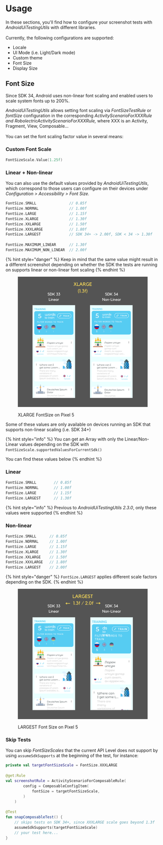 # Usage

In these sections, you'll find how to configure your screenshot tests with _AndroidUiTestingUtils_ with different libraries.\
\
Currently, the following configurations are supported:

* Locale
* UI Mode (i.e. Light/Dark mode)
* Custom theme
* Font Size
* Display Size

## Font Size

Since SDK 34, Android uses non-linear font scaling and enabled users to scale system fonts up to 200%.&#x20;

_AndroidUiTestingUtils_ allows setting font scaling via _FontSizeTestRule_ or _fontSize_ configuration in the corresponding _ActivityScenarioForXXXRule and RobolectricActivityScenarioForXXXRule,_ where XXX is an Activity, Fragment, View, Composable...\
\
You can set the font scaling factor value in several means:

### Custom Font Scale

```kotlin
FontSizeScale.Value(1.25f)
```

### Linear + Non-linear

You can also use the default values provided by _AndroidUiTestingUtils_, which correspond to those users can configure on their devices under _Configuration > Accessibility > Font Size._

```kotlin
FontSize.SMALL               // 0.85f
FontSize.NORMAL              // 1.00f
FontSize.LARGE               // 1.15f
FontSize.XLARGE              // 1.30f
FontSize.XXLARGE             // 1.50f
FontSize.XXXLARGE            // 1.80f
FontSize.LARGEST             // SDK 34+ -> 2.00f, SDK < 34 -> 1.30f

FontSize.MAXIMUM_LINEAR      // 1.30f
FontSize.MAXIMUM_NON_LINEAR  // 2.00f
```

{% hint style="danger" %}
Keep in mind that the same value might result in a different screenshot depending on whether the SDK the tests are running on supports linear or non-linear font scaling
{% endhint %}

<figure><img src="../.gitbook/assets/1.png" alt="" width="563"><figcaption><p>XLARGE FontSize on Pixel 5</p></figcaption></figure>

Some of these values are only available on devices running an SDK that supports non-linear scaling (i.e. SDK 34+)

{% hint style="info" %}
You can get an Array with only the Linear/Non-Linear values depending on the SDK with\
`FontSizeScale.supportedValuesForCurrentSdk()`

You can find these values below
{% endhint %}

### Linear

```kotlin
FontSize.SMALL        // 0.85f
FontSize.NORMAL       // 1.00f
FontSize.LARGE        // 1.15f
FontSize.LARGEST      // 1.30f
```

{% hint style="info" %}
Previous to _AndroidUiTestingUtils_ _2.3.0_, only these values were supported
{% endhint %}

### Non-linear

```kotlin
FontSize.SMALL      // 0.85f
FontSize.NORMAL     // 1.00f
FontSize.LARGE      // 1.15f
FontSize.XLARGE     // 1.30f
FontSize.XXLARGE    // 1.50f
FontSize.XXXLARGE   // 1.80f
FontSize.LARGEST    // 2.00f
```

{% hint style="danger" %}
`FontSize.LARGEST` applies different scale factors depending on the SDK.
{% endhint %}

<figure><img src="../.gitbook/assets/2.png" alt="" width="563"><figcaption><p>LARGEST Font Size on Pixel 5</p></figcaption></figure>

### Skip Tests

You can skip _FontSizeScales_ that the current API Level does not support by using `assumeSdkSupports` at the beginning of the test, for instance:

```kotlin
private val targetFontSizeScale = FontSize.XXXLARGE

@get:Rule
val screenshotRule = ActivityScenarioForComposableRule(
        config = ComposableConfigItem(
            fontSize = targetFontSizeScale,
        )
    )

@Test
fun snapComposableTest() {
    // skips tests on SDK 34+, since XXXLARGE scale goes beyond 1.3f
    assumeSdkSupports(targetFontSizeScale)
    // your test here...
}
```
